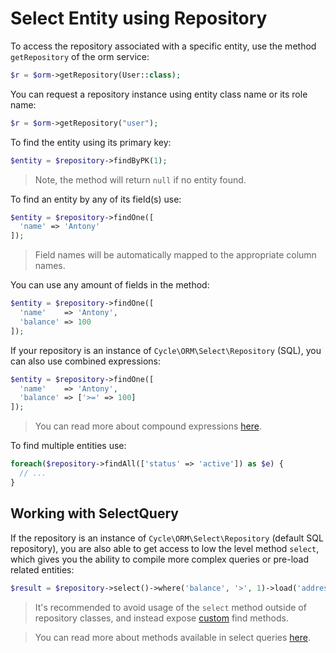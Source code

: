 # Select Entity using Repository
To access the repository associated with a specific entity, use the method `getRepository` of the orm service:

```php
$r = $orm->getRepository(User::class);
```

You can request a repository instance using entity class name or its role name:

```php
$r = $orm->getRepository("user");
```

To find the entity using its primary key:

```php
$entity = $repository->findByPK(1);
```

> Note, the method will return `null` if no entity found.

To find an entity by any of its field(s) use:

```php
$entity = $repository->findOne([
  'name' => 'Antony'
]);
```

> Field names will be automatically mapped to the appropriate column names.

You can use any amount of fields in the method:

```php
$entity = $repository->findOne([
  'name'    => 'Antony',
  'balance' => 100
]);
```

If your repository is an instance of `Cycle\ORM\Select\Repository` (SQL), you can also use combined expressions:

```php
$entity = $repository->findOne([
  'name'    => 'Antony',
  'balance' => ['>=' => 100]
]);
```

> You can read more about compound expressions [here](/docs/en/database/query-builders.md#selectquery-builder).

To find multiple entities use:

```php
foreach($repository->findAll(['status' => 'active']) as $e) {
  // ...
}
```

## Working with SelectQuery
If the repository is an instance of `Cycle\ORM\Select\Repository` (default SQL repository), you are also able to get access
to low the level method `select`, which gives you the ability to compile more complex queries or pre-load related entities:

```php
$result = $repository->select()->where('balance', '>', 1)->load('address')->fetchAll();
```

> It's recommended to avoid usage of the `select` method outside of repository classes, and instead expose [custom](/docs/en/basic/repository.md) find methods.

> You can read more about methods available in select queries [here](/docs/en/database).
